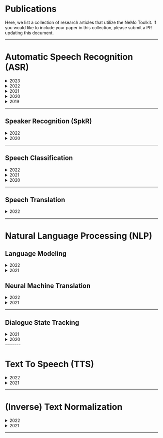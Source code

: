 # Publications

Here, we list a collection of research articles that utilize the NeMo Toolkit. If you would like to include your paper in this collection, please submit a PR updating this document.

-------

# Automatic Speech Recognition (ASR)

<details>
  <summary>2023</summary>

  * [Fast Entropy-Based Methods of Word-Level Confidence Estimation for End-to-End Automatic Speech Recognition](https://ieeexplore.ieee.org/abstract/document/10022960)
  * [Damage Control During Domain Adaptation for Transducer Based Automatic Speech Recognition](https://ieeexplore.ieee.org/abstract/document/10023219)

</details>

<details>
  <summary>2022</summary>

  * [Multi-blank Transducers for Speech Recognition](https://arxiv.org/abs/2211.03541)

</details>

<details>
  <summary>2021</summary>

  * [Citrinet: Closing the Gap between Non-Autoregressive and Autoregressive End-to-End Models for Automatic Speech Recognition](https://arxiv.org/abs/2104.01721)
  * [SPGISpeech: 5,000 hours of transcribed financial audio for fully formatted end-to-end speech recognition](https://www.isca-speech.org/archive/interspeech_2021/oneill21_interspeech.html)
  * [CarneliNet: Neural Mixture Model for Automatic Speech Recognition](https://arxiv.org/abs/2107.10708)
  * [CTC Variations Through New WFST Topologies](https://arxiv.org/abs/2110.03098)
  * [A Toolbox for Construction and Analysis of Speech Datasets](https://openreview.net/pdf?id=oJ0oHQtAld)

</details>


<details>
  <summary>2020</summary>

  * [Cross-Language Transfer Learning, Continuous Learning, and Domain Adaptation for End-to-End Automatic Speech Recognition](https://ieeexplore.ieee.org/document/9428334)
  * [Correction of Automatic Speech Recognition with Transformer Sequence-To-Sequence Model](https://ieeexplore.ieee.org/abstract/document/9053051)
  * [Improving Noise Robustness of an End-to-End Neural Model for Automatic Speech Recognition](https://arxiv.org/abs/2010.12715)

</details>


<details>
  <summary>2019</summary>

  * [Jasper: An End-to-End Convolutional Neural Acoustic Model](https://arxiv.org/abs/1904.03288)
  * [QuartzNet: Deep Automatic Speech Recognition with 1D Time-Channel Separable Convolutions](https://arxiv.org/abs/1910.10261)


</details>


--------


## Speaker Recognition (SpkR)

<details>
  <summary>2022</summary>

  * [TitaNet: Neural Model for Speaker Representation with 1D Depth-Wise Separable Convolutions and Global Context](https://ieeexplore.ieee.org/abstract/document/9746806)

</details>


<details>
  <summary>2020</summary>

  * [SpeakerNet: 1D Depth-wise Separable Convolutional Network for Text-Independent Speaker Recognition and Verification]( https://arxiv.org/pdf/2010.12653.pdf)

</details>

--------

## Speech Classification

<details>
  <summary>2022</summary>

  * [AmberNet: A Compact End-to-End Model for Spoken Language Identification](https://arxiv.org/abs/2210.15781)
  * [Accidental Learners: Spoken Language Identification in Multilingual Self-Supervised Models](https://arxiv.org/abs/2211.05103)


</details>

<details>
  <summary>2021</summary>

  * [MarbleNet: Deep 1D Time-Channel Separable Convolutional Neural Network for Voice Activity Detection](https://ieeexplore.ieee.org/abstract/document/9414470/)

</details>


<details>
  <summary>2020</summary>

  * [MatchboxNet - 1D Time-Channel Separable Convolutional Neural Network Architecture for Speech Commands Recognition](http://www.interspeech2020.org/index.php?m=content&c=index&a=show&catid=337&id=993)

</details>


--------

## Speech Translation

<details>
  <summary>2022</summary>

  * [NVIDIA NeMo Offline Speech Translation Systems for IWSLT 2022](https://aclanthology.org/2022.iwslt-1.18/)

</details>


--------

# Natural Language Processing (NLP)

## Language Modeling

<details>
  <summary>2022</summary>

  * [Evaluating Parameter Efficient Learning for Generation](https://arxiv.org/abs/2210.13673)
  * [Text Mining Drug/Chemical-Protein Interactions using an Ensemble of BERT and T5 Based Models](https://arxiv.org/abs/2111.15617)

</details>

<details>
  <summary>2021</summary>

  * [BioMegatron: Larger Biomedical Domain Language Model  ](https://aclanthology.org/2020.emnlp-main.379/)

</details>

## Neural Machine Translation

<details>
    <summary>2022</summary>

  * [Finding the Right Recipe for Low Resource Domain Adaptation in Neural Machine Translation](https://arxiv.org/abs/2206.01137)

</details>

<details>
  <summary>2021</summary>

  * [NVIDIA NeMo Neural Machine Translatio Systems for English-German and English-Russian News and Biomedical Tasks at WMT21](https://arxiv.org/pdf/2111.08634.pdf)

</details>

--------

## Dialogue State Tracking

<details>
  <summary>2021</summary>

  * [SGD-QA: Fast Schema-Guided Dialogue State Tracking for Unseen Services](https://arxiv.org/abs/2105.08049)

</details>

<details>
  <summary>2020</summary>

  * [A Fast and Robust BERT-based Dialogue State Tracker for Schema-Guided Dialogue Dataset](https://arxiv.org/abs/2008.12335)

</details>
--------


# Text To Speech (TTS)

<details>
  <summary>2022</summary>

  * [Adapter-Based Extension of Multi-Speaker Text-to-Speech Model for New Speakers](https://arxiv.org/abs/2211.00585)

</details>

<details>
  <summary>2021</summary>

  * [TalkNet: Fully-Convolutional Non-Autoregressive Speech Synthesis Model](https://www.isca-speech.org/archive/interspeech_2021/beliaev21_interspeech.html)
  * [TalkNet 2: Non-Autoregressive Depth-Wise Separable Convolutional Model for Speech Synthesis with Explicit Pitch and Duration Prediction](https://arxiv.org/abs/2104.08189)
  * [Hi-Fi Multi-Speaker English TTS Dataset](https://www.isca-speech.org/archive/pdfs/interspeech_2021/bakhturina21_interspeech.pdf)
  * [Mixer-TTS: non-autoregressive, fast and compact text-to-speech model conditioned on language model embeddings](https://arxiv.org/abs/2110.03584)

</details>


--------

# (Inverse) Text Normalization
<details>
  <summary>2022</summary>

  * [Shallow Fusion of Weighted Finite-State Transducer and Language Model for Text Normalization](https://arxiv.org/abs/2203.15917)
  * [Thutmose Tagger: Single-pass neural model for Inverse Text Normalization](https://arxiv.org/abs/2208.00064)

</details>

<details>
  <summary>2021</summary>

  * [NeMo Inverse Text Normalization: From Development to Production](https://www.isca-speech.org/archive/pdfs/interspeech_2021/zhang21ga_interspeech.pdf)
  * [A Unified Transformer-based Framework for Duplex Text Normalization](https://arxiv.org/pdf/2108.09889.pdf )

</details>

--------